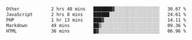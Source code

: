 <!--START_SECTION:waka-->

```txt
Other            2 hrs 40 mins   ███████▓░░░░░░░░░░░░░░░░░   30.67 %
JavaScript       2 hrs 8 mins    ██████░░░░░░░░░░░░░░░░░░░   24.61 %
PHP              1 hr 13 mins    ███▓░░░░░░░░░░░░░░░░░░░░░   14.11 %
Markdown         49 mins         ██▒░░░░░░░░░░░░░░░░░░░░░░   09.36 %
HTML             36 mins         █▓░░░░░░░░░░░░░░░░░░░░░░░   06.96 %
```

<!--END_SECTION:waka--> 
 
